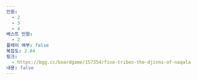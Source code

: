 ```yaml
---
인원:
  - 2
  - 3
  - 4
베스트 인원:
  - 2
플레이 여부: false
복잡도: 2.84
링크:
  - https://bgg.cc/boardgame/157354/five-tribes-the-djinns-of-naqala
내용: false
---
```

